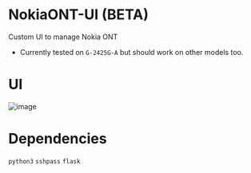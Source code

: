 # NokiaONT-UI (BETA)
Custom UI to manage Nokia ONT
- Currently tested on `G-2425G-A` but should work on other models too.
# UI
![image](https://user-images.githubusercontent.com/67057319/224267215-874a2be8-802a-4992-ab8b-86fe3d8ff08f.png)

# Dependencies 
`python3`
`sshpass`
`flask` 
